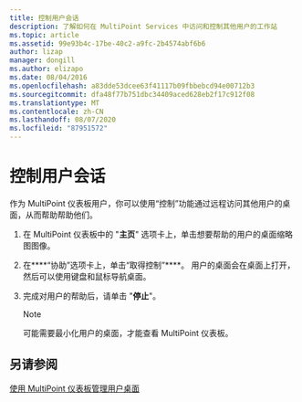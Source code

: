 ```yaml
---
title: 控制用户会话
description: 了解如何在 MultiPoint Services 中访问和控制其他用户的工作站
ms.topic: article
ms.assetid: 99e93b4c-17be-40c2-a9fc-2b4574abf6b6
author: lizap
manager: dongill
ms.author: elizapo
ms.date: 08/04/2016
ms.openlocfilehash: a83dde53dcee63f41117b09fbbebcd94e00712b3
ms.sourcegitcommit: dfa48f77b751dbc34409aced628eb2f17c912f08
ms.translationtype: MT
ms.contentlocale: zh-CN
ms.lasthandoff: 08/07/2020
ms.locfileid: "87951572"
---
```

# <a name="take-control-of-a-user-session"></a>控制用户会话
作为 MultiPoint 仪表板用户，你可以使用“控制”功能通过远程访问其他用户的桌面，从而帮助帮助他们。

1.  在 MultiPoint 仪表板中的 "**主页**" 选项卡上，单击想要帮助的用户的桌面缩略图图像。

2.  在****“协助”选项卡上，单击“取得控制”****。 用户的桌面会在桌面上打开，然后可以使用键盘和鼠标导航桌面。

3.  完成对用户的帮助后，请单击 "**停止**"。

    > [!NOTE]
    > 可能需要最小化用户的桌面，才能查看 MultiPoint 仪表板。

## <a name="see-also"></a>另请参阅
[使用 MultiPoint 仪表板管理用户桌面](Manage-User-Desktops-Using-MultiPoint-Dashboard.md)

